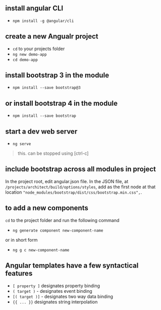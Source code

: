 
## install angular CLI
- ```npm install -g @angular/cli```

## create a new Angualr project 
- ```cd``` to your projects folder
- ```ng new demo-app```
- ```cd demo-app```

## install bootstrap 3 in the module
- ```npm install --save bootstrap@3```

## or install bootstrap 4 in the module
- ```npm install --save bootstrap```

## start a dev web server 
- ```ng serve```
> this. can be stopped using [ctrl-c]

## include bootstrap across all modules in project
In the project root, edit angular.json file.  In the JSON file, at ```/projects/architect/build/options/styles```, add as the first node at that location ```"node_modules/bootstrap/dist/css/bootstrap.min.css",```.

## to add a new components
```cd``` to the project folder and run the following command
- ```ng generate component new-component-name```

or in short form
- ```ng g c new-component-name```

## Angular templates have a few syntactical features
- ```[ property ]``` designates property binding
- ```( target )``` - designates event binding
- ```[( target )]``` - designates two way data binding
- ```{{ ... }}``` designates string interpolation 
